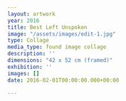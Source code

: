 ```yaml
---
layout: artwork
year: 2016
title: Best Left Unspoken
image: "/assets/images/edit-1.jpg"
type: Collage
media_type: found image collage
description: ''
dimensions: "​42 x 52 cm (framed)"
exhibition: ''
images: []
date: 2016-02-01T00:00:00.000+00:00

---
```

